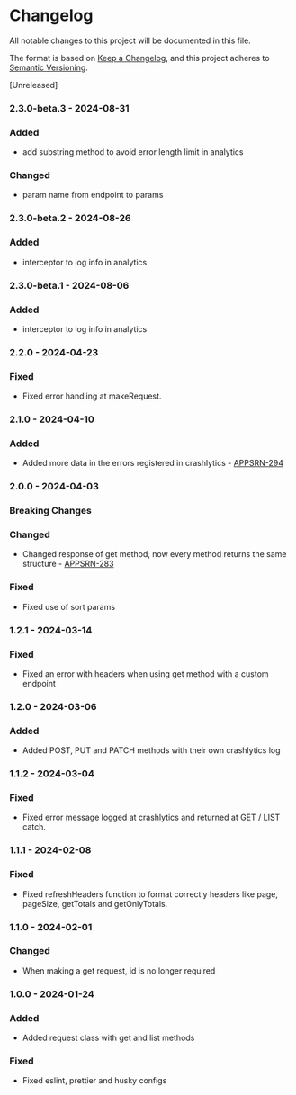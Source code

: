 # Changelog

All notable changes to this project will be documented in this file.

The format is based on [Keep a Changelog](https://keepachangelog.com/en/1.0.0/),
and this project adheres to [Semantic Versioning](https://semver.org/spec/v2.0.0.html).

[Unreleased]

### 2.3.0-beta.3 - 2024-08-31

### Added

- add substring method to avoid error length limit in analytics

### Changed

- param name from endpoint to params

### 2.3.0-beta.2 - 2024-08-26

### Added

- interceptor to log info in analytics

### 2.3.0-beta.1 - 2024-08-06

### Added

- interceptor to log info in analytics

### 2.2.0 - 2024-04-23

### Fixed

- Fixed error handling at makeRequest.

### 2.1.0 - 2024-04-10

### Added

- Added more data in the errors registered in crashlytics - [APPSRN-294](https://janiscommerce.atlassian.net/browse/APPSRN-294)

### 2.0.0 - 2024-04-03

### Breaking Changes

### Changed

- Changed response of get method, now every method returns the same structure - [APPSRN-283](https://janiscommerce.atlassian.net/browse/APPSRN-283)

### Fixed

- Fixed use of sort params

### 1.2.1 - 2024-03-14

### Fixed

- Fixed an error with headers when using get method with a custom endpoint

### 1.2.0 - 2024-03-06

### Added

- Added POST, PUT and PATCH methods with their own crashlytics log

### 1.1.2 - 2024-03-04

### Fixed

- Fixed error message logged at crashlytics and returned at GET / LIST catch.

### 1.1.1 - 2024-02-08

### Fixed

- Fixed refreshHeaders function to format correctly headers like page, pageSize, getTotals and getOnlyTotals.

### 1.1.0 - 2024-02-01

### Changed

- When making a get request, id is no longer required

### 1.0.0 - 2024-01-24

### Added

- Added request class with get and list methods

### Fixed

- Fixed eslint, prettier and husky configs
